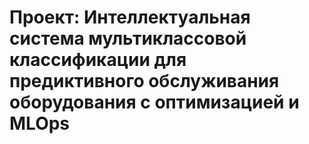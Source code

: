 # Проект: Интеллектуальная система мультиклассовой классификации для предиктивного обслуживания оборудования с оптимизацией и MLOps
